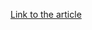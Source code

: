 [Link to the article](https://intel471.com/blog/partners-in-crime-north-koreans-and-elite-russian-speaking-cybercriminals)
